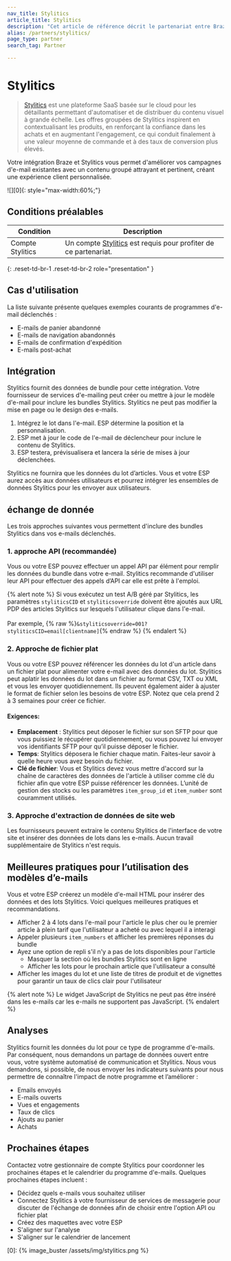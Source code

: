 ```yaml
---
nav_title: Stylitics
article_title: Stylitics
description: "Cet article de référence décrit le partenariat entre Braze et Stylitics, une plateforme SaaS basée sur le cloud qui vous permet d'améliorer vos campagnes d'e-mail existantes avec un contenu groupé engageant et pertinent, créant une expérience client personnalisée."
alias: /partners/stylitics/
page_type: partner
search_tag: Partner

---
```


# Stylitics

> [Stylitics](https://stylitics.com/) est une plateforme SaaS basée sur le cloud pour les détaillants permettant d'automatiser et de distribuer du contenu visuel à grande échelle. Les offres groupées de Stylitics inspirent en contextualisant les produits, en renforçant la confiance dans les achats et en augmentant l'engagement, ce qui conduit finalement à une valeur moyenne de commande et à des taux de conversion plus élevés.

Votre intégration Braze et Stylitics vous permet d'améliorer vos campagnes d'e-mail existantes avec un contenu groupé attrayant et pertinent, créant une expérience client personnalisée.

![][0]{: style="max-width:60%;"}

## Conditions préalables

| Condition | Description |
| ----------- | ----------- |
| Compte Stylitics | Un compte [Stylitics](https://stylitics.com/) est requis pour profiter de ce partenariat. |
{: .reset-td-br-1 .reset-td-br-2 role="presentation" }

## Cas d'utilisation

La liste suivante présente quelques exemples courants de programmes d'e-mail déclenchés :
- E-mails de panier abandonné 
- E-mails de navigation abandonnés 
- E-mails de confirmation d'expédition
- E-mails post-achat 

## Intégration

Stylitics fournit des données de bundle pour cette intégration. Votre fournisseur de services d'e-mailing peut créer ou mettre à jour le modèle d'e-mail pour inclure les bundles Stylitics. Stylitics ne peut pas modifier la mise en page ou le design des e-mails. 

1. Intégrez le lot dans l'e-mail. ESP détermine la position et la personnalisation.
2. ESP met à jour le code de l'e-mail de déclencheur pour inclure le contenu de Stylitics.
3. ESP testera, prévisualisera et lancera la série de mises à jour déclenchées. 

Stylitics ne fournira que les données du lot d’articles. Vous et votre ESP aurez accès aux données utilisateurs et pourrez intégrer les ensembles de données Stylitics pour les envoyer aux utilisateurs.

## échange de donnée

Les trois approches suivantes vous permettent d'inclure des bundles Stylitics dans vos e-mails déclenchés.

### 1\. approche API (recommandée)

Vous ou votre ESP pouvez effectuer un appel API par élément pour remplir les données du bundle dans votre e-mail. Stylitics recommande d'utiliser leur API pour effectuer des appels d’API car elle est prête à l'emploi.

{% alert note %}
Si vous exécutez un test A/B géré par Stylitics, les paramètres `styliticsCID` et `styliticsoverride` doivent être ajoutés aux URL PDP des articles Stylitics sur lesquels l'utilisateur clique dans l'e-mail.
<br><br>
Par exemple, {% raw %}`&styliticsoverride=001?styliticsCID=email[clientname]`{% endraw %}
{% endalert %}

### 2\. Approche de fichier plat
Vous ou votre ESP pouvez référencer les données du lot d'un article dans un fichier plat pour alimenter votre e-mail avec des données du lot. Stylitics peut aplatir les données du lot dans un fichier au format CSV, TXT ou XML et vous les envoyer quotidiennement. Ils peuvent également aider à ajuster le format de fichier selon les besoins de votre ESP. Notez que cela prend 2 à 3 semaines pour créer ce fichier.

#### Exigences:
- **Emplacement** : Stylitics peut déposer le fichier sur son SFTP pour que vous puissiez le récupérer quotidiennement, ou vous pouvez lui envoyer vos identifiants SFTP pour qu’il puisse déposer le fichier. 
- **Temps**: Stylitics déposera le fichier chaque matin. Faites-leur savoir à quelle heure vous avez besoin du fichier. 
- **Clé de fichier**: Vous et Stylitics devez vous mettre d'accord sur la chaîne de caractères des données de l'article à utiliser comme clé du fichier afin que votre ESP puisse référencer les données. L’unité de gestion des stocks ou les paramètres `item_group_id` et `item_number` sont couramment utilisés. 

### 3\. Approche d'extraction de données de site web
Les fournisseurs peuvent extraire le contenu Stylitics de l'interface de votre site et insérer des données de lots dans les e-mails. Aucun travail supplémentaire de Stylitics n'est requis. 

## Meilleures pratiques pour l’utilisation des modèles d’e-mails 

Vous et votre ESP créerez un modèle d'e-mail HTML pour insérer des données et des lots Stylitics. Voici quelques meilleures pratiques et recommandations. 
- Afficher 2 à 4 lots dans l'e-mail pour l'article le plus cher ou le premier article à plein tarif que l'utilisateur a acheté ou avec lequel il a interagi 
- Appeler plusieurs `item_numbers` et afficher les premières réponses du bundle 
- Ayez une option de repli s'il n'y a pas de lots disponibles pour l'article 
	- Masquer la section où les bundles Stylitics sont en ligne 
	- Afficher les lots pour le prochain article que l'utilisateur a consulté 
- Afficher les images du lot et une liste de titres de produit et de vignettes pour garantir un taux de clics clair pour l'utilisateur

{% alert note %}
Le widget JavaScript de Stylitics ne peut pas être inséré dans les e-mails car les e-mails ne supportent pas JavaScript.
{% endalert %}

## Analyses

Stylitics fournit les données du lot pour ce type de programme d'e-mails. Par conséquent, nous demandons un partage de données ouvert entre vous, votre système automatisé de communication et Stylitics. Nous vous demandons, si possible, de nous envoyer les indicateurs suivants pour nous permettre de connaître l'impact de notre programme et l’améliorer :
- Emails envoyés 
- E-mails ouverts 
- Vues et engagements 
- Taux de clics 
- Ajouts au panier 
- Achats

## Prochaines étapes 

Contactez votre gestionnaire de compte Stylitics pour coordonner les prochaines étapes et le calendrier du programme d'e-mails. Quelques prochaines étapes incluent : 
- Décidez quels e-mails vous souhaitez utiliser
- Connectez Stylitics à votre fournisseur de services de messagerie pour discuter de l'échange de données afin de choisir entre l'option API ou fichier plat 
- Créez des maquettes avec votre ESP 
- S'aligner sur l'analyse 
- S'aligner sur le calendrier de lancement 

[0]: {% image_buster /assets/img/stylitics.png %}